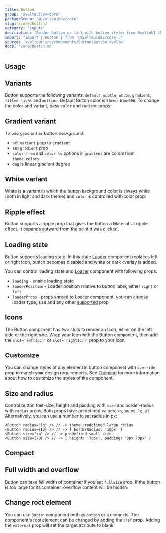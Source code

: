 ```yaml
---
title: Button
group: 'svelteuidev-core'
packageGroup: '@svelteuidev/core'
slug: /core/button/
category: 'inputs'
description: 'Render button or link with button styles from SvelteUI theme'
import: "import { Button } from '@svelteuidev/core';"
source: 'svelteui-src/components/Button/Button.svelte'
docs: 'core/button.md'
---
```


<script lang="ts">
    import { Demo, ButtonDemos } from '@svelteuidev/demos'
    import { Heading } from 'components'
</script>

<Heading />

## Usage

<Demo demo={ButtonDemos.configurator} />

## Variants

Button supports the following variants: `default`, `subtle`, `white`, `gradient`, `filled`, `light` and `outline`. Default Button color is `theme.blue600`. To change the color and variant, pass `color` and `variant` props:

<Demo demo={ButtonDemos.variants} />

## Gradient variant

To use gradient as Button background:

- set `variant` prop to `gradient`
- set `gradient` prop
- `color-from` and `color-to` options in `gradient` are colors from `theme.colors`
- `deg` is linear gradient degree

<Demo demo={ButtonDemos.gradient} />

## White variant

White is a variant in which the button background color is always white (both in light and dark theme) and `color` is controlled with color prop:

<Demo demo={ButtonDemos.whiteConfigurator} />

## Ripple effect

Button supports a ripple prop that gives the button a Material UI ripple effect. It expands outward from the point it was clicked.

<Demo demo={ButtonDemos.ripple} />

## Loading state

Button supports loading state. In this state [Loader](core/loader) component replaces left or right icon, button becomes disabled and white or dark overlay is added.

You can control loading state and [Loader](core/loader) component with following props:

- `loading` - enable loading state
- `loaderPosition` - Loader position relative to button label, either `right` or `left`
- `loaderProps` - props spread to Loader component, you can choose loader type, size and any other [supported](core/loader) prop

<Demo demo={ButtonDemos.loadingConfigurator} />

## Icons

The Button component has two slots to render an Icon, either on the left side or the right side. Wrap your Icon with the Button component, then add the `slot='leftIcon'` or `slot='rightIcon'` prop to your Icon.

<Demo demo={ButtonDemos.icons} />

## Customize

You can change styles of any element in button component with `override` prop to match your design requirements. See [Theming](theming/override) for more information about how to customize the styles of the component.

<Demo demo={ButtonDemos.customize} />

## Size and radius

Control button font-size, height and padding with `size` and border-radius with `radius` props. Both props have predefined values: `xs`, `sm`, `md`, `lg`, `xl`. Alternatively, you can use a number to set radius in px:

```tsx
<Button radius="lg" /> // -> theme predefined large radius
<Button radius={10} /> // -> { borderRadius: '10px' }
<Button size="sm" /> // -> predefined small size
<Button size={70} /> // -> { height: '70px', padding: '0px 70px' }
```

## Compact

<Demo demo={ButtonDemos.compact} />

## Full width and overflow

Button can take full width of container if you set `fullSize` prop. If the button is too large for its container, overflow content will be hidden:

<Demo demo={ButtonDemos.overflow} />

## Change root element

You can use `Button` component both as `button` or `a` elements. The component's root element can be changed by adding the `href` prop. Adding the `external` prop will set the target attribute to blank:

<Demo demo={ButtonDemos.root} />

